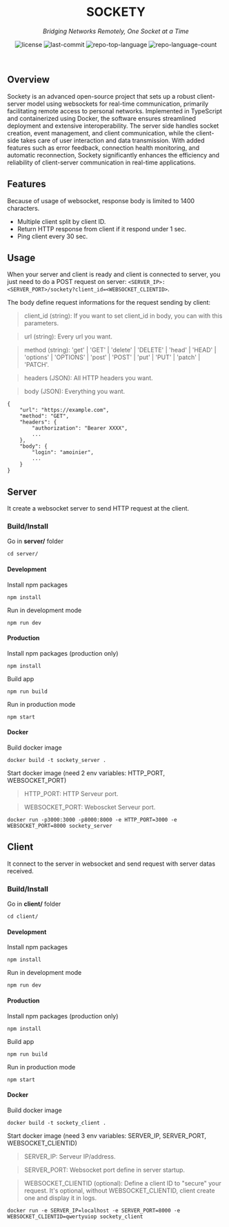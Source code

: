 <p align="center">
    <h1 align="center">SOCKETY</h1>
</p>
<p align="center">
    <em>Bridging Networks Remotely, One Socket at a Time</em>
</p>
<p align="center">
	<img src="https://img.shields.io/github/license/amoinier/sockety?style=default&logo=opensourceinitiative&logoColor=white&color=0080ff" alt="license">
	<img src="https://img.shields.io/github/last-commit/amoinier/sockety?style=default&logo=git&logoColor=white&color=0080ff" alt="last-commit">
	<img src="https://img.shields.io/github/languages/top/amoinier/sockety?style=default&color=0080ff" alt="repo-top-language">
	<img src="https://img.shields.io/github/languages/count/amoinier/sockety?style=default&color=0080ff" alt="repo-language-count">
</p>
<p align="center">
	<!-- default option, no dependency badges. -->
</p>

<br>

## Overview

Sockety is an advanced open-source project that sets up a robust client-server model using websockets for real-time communication, primarily facilitating remote access to personal networks. Implemented in TypeScript and containerized using Docker, the software ensures streamlined deployment and extensive interoperability. The server side handles socket creation, event management, and client communication, while the client-side takes care of user interaction and data transmission. With added features such as error feedback, connection health monitoring, and automatic reconnection, Sockety significantly enhances the efficiency and reliability of client-server communication in real-time applications.

## Features

Because of usage of websocket, response body is limited to 1400 characters.

- Multiple client split by client ID.
- Return HTTP response from client if it respond under 1 sec.
- Ping client every 30 sec.

## Usage

When your server and client is ready and client is connected to server, you just need to do a POST request on server:
`<SERVER_IP>:<SERVER_PORT>/sockety?client_id=<WEBSOCKET_CLIENTID>`.

The body define request informations for the request sending by client:

> client_id (string): If you want to set client_id in body, you can with this parameters.

> url (string): Every url you want.

> method (string): 'get' | 'GET' | 'delete' | 'DELETE' | 'head' | 'HEAD' | 'options' | 'OPTIONS' | 'post' | 'POST' | 'put' | 'PUT' | 'patch' | 'PATCH'.

> headers (JSON): All HTTP headers you want.

> body (JSON): Everything you want.

```
{
	"url": "https://example.com",
	"method": "GET",
	"headers": {
		"authorization": "Bearer XXXX",
		...
	},
	"body": {
		"login": "amoinier",
		...
	}
}
```

## Server

It create a websocket server to send HTTP request at the client.

### Build/Install

Go in **server/** folder

```
cd server/
```

#### Development

Install npm packages

```
npm install
```

Run in development mode

```
npm run dev
```

#### Production

Install npm packages (production only)

```
npm install
```

Build app

```
npm run build
```

Run in production mode

```
npm start
```

#### Docker

Build docker image

```
docker build -t sockety_server .
```

Start docker image (need 2 env variables: HTTP_PORT, WEBSOCKET_PORT)

> HTTP_PORT: HTTP Serveur port.

> WEBSOCKET_PORT: Weboscket Serveur port.

```
docker run -p3000:3000 -p8000:8000 -e HTTP_PORT=3000 -e WEBSOCKET_PORT=8000 sockety_server
```

## Client

It connect to the server in websocket and send request with server datas received.

### Build/Install

Go in **client/** folder

```
cd client/
```

#### Development

Install npm packages

```
npm install
```

Run in development mode

```
npm run dev
```

#### Production

Install npm packages (production only)

```
npm install
```

Build app

```
npm run build
```

Run in production mode

```
npm start
```

#### Docker

Build docker image

```
docker build -t sockety_client .
```

Start docker image (need 3 env variables: SERVER_IP, SERVER_PORT, WEBSOCKET_CLIENTID)

> SERVER_IP: Serveur IP/address.

> SERVER_PORT: Websocket port define in server startup.

> WEBSOCKET_CLIENTID (optional): Define a client ID to "secure" your request. It's optional, without WEBSOCKET_CLIENTID, client create one and display it in logs.

```
docker run -e SERVER_IP=localhost -e SERVER_PORT=8000 -e WEBSOCKET_CLIENTID=qwertyuiop sockety_client
```
